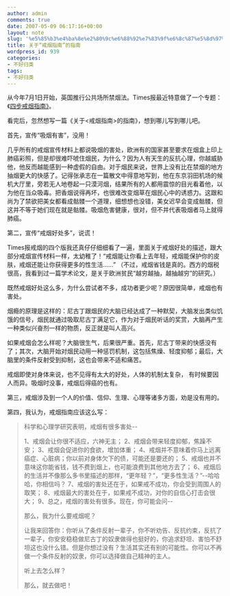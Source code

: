 ```yaml
---
author: admin
comments: true
date: 2007-05-09 06:17:16+00:00
layout: note
slug: '%e5%85%b3%e4%ba%8e%e2%80%9c%e6%88%92%e7%83%9f%e6%8c%87%e5%8d%97%e2%80%9d%e7%9a%84%e6%8c%87%e5%8d%97'
title: 关于“戒烟指南”的指南
wordpress_id: 939
categories:
- 不好归类
tags:
- 不好归类
---
```


从今年7月1日开始，英国推行公共场所禁烟法。Times报最近特意做了一个专题：《[四步戒烟指南》](http://www.timesonline.co.uk/tol/life_and_style/specials_/smoking_ban/article1745959.ece)。

看完后，忽然想写一篇《关于<戒烟指南>的指南》，想到哪儿写到哪儿吧。

首先，宣传“吸烟有害”，没用！

几乎所有的戒烟宣传材料上都说吸烟的害处，欧洲有的国家甚至要求在烟盒上印上肺癌彩照，但是却很难吓唬住烟民，为什么？因为人有天生的反抗心理，你越威胁他，他反而越能感到一种虚假的自由。对于烟民来说，世界上没有比在禁烟的地方抽烟更大的快感了。记得张承志在一篇散文中得意地写到，他在东京羽田机场的候机大厅里，旁若无人地卷起一只漠河烟，结果所有的人都用震惊的目光看着他，以为他在当众吸毒。把香烟说得再坏，也很难改变烟草在烟民心中的诱惑力。这跟和尚为了禁欲把美女都看成骷髅一个道理，细想想也没错，美女迟早会变成骷髅，但这并不等于她们现在就是骷髅。吸烟危害健康，很对，但不并代表吸烟者马上就得肺癌。

第二，宣传“戒烟好处多”，说谎！

Times报戒烟的四个版我还真仔仔细细看了一遍，里面关于戒烟好处的描述，跟大部分戒烟宣传材料一样，太幼稚了！“戒烟能让你看上去年轻，戒烟能保护你的皮肤，戒烟还能让你获得更多的性生活……” （不过，戒烟省钱是真的。西方的烟税很高，我看到过一篇学术论文，是关于欧洲贫民“越穷越抽，越抽越穷”的研究。）

既然戒烟好处这么多，为什么尝试者不多，成功者更少呢？原因很简单，戒烟也有害处。

烟瘾的原理是这样的：尼古丁跟烟民的大脑已经达成了一种默契，大脑发出类似饥饿的信号，烟民就通过吸取尼古丁满足它，作为对于烟民听话的奖赏，大脑再产生一种类似兴奋剂一样的物质，反正就是叫人高兴。

如果戒烟会怎么样呢？大脑很生气，后果很严重。首先，尼古丁带来的快感没有了；其次，大脑开始对烟民动用一种惩罚机制，这包括焦燥、轻度抑郁；最后，大脑里的条件反射受到抑制，这也会带来不适和痛苦。

戒烟即使对身体来说，也不见得有太大的好处，人体的机制太复杂， 有时候要因人而异。吸烟时没事，戒烟后得癌的也有。 

第三，戒烟涉及到一个人的价值、信仰、生理、心理等诸多方面，劝是没有用的。

第四，我认为，戒烟指南应该这么写：





<blockquote>科学和心理学研究表明，戒烟有很多害处--

1、戒烟会让你很不适应，六神无主；
2、戒烟会带来轻度抑郁，焦躁不安；
3、戒烟会促进你的食欲，增加体重；
4、戒烟并不意味着你马上远离癌症、心脏病；你以前对身体欠下的债，可能还是要还的；
5、戒烟也并不意味这你能省钱，钱不费到烟上，也可能浪费到其他地方去了；
6、戒烟后的生活并不像那么多书里描述的那样，“更年轻？”，“更多性生活？”--哈哈哈，你相信吗？
7、戒烟的害处还在于，如果戒不成功，你会受到周围人的取笑；
8、戒烟最大的害处在于，如果戒不成功，对你的自信心打击会很大；
9、总之，戒烟的害处有很多。现在，你可能会问--

那么，我为什么要戒烟呢？

让我来回答你：你听从了条件反射一辈子，你不听劝告、反抗约束，反抗了一辈子，你安安稳稳做尼古丁的奴隶做得也挺好的，你追求舒坦、害怕不舒坦这也没什么错。但是你想过没有？生活其实还有别的可能性。你可以不再做一个条件反射的奴隶，你可以选择做自己精神的主人。

听上去怎么样？

那么，就去做吧！</blockquote>




